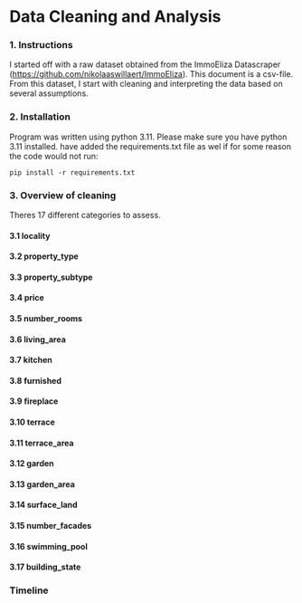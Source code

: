 # Data Cleaning and Analysis 

### 1. Instructions
I started off with a raw dataset obtained from the ImmoEliza Datascraper (https://github.com/nikolaaswillaert/ImmoEliza). This document is a csv-file.
From this dataset, I start with cleaning and interpreting the data based on several assumptions.

### 2. Installation

Program was written using python 3.11. Please make sure you have python 3.11 installed. have added the requirements.txt file as wel if for some reason the code would not run:
```
pip install -r requirements.txt
```
### 3. Overview of cleaning

Theres 17 different categories to assess.

#### 3.1 locality
#### 3.2 property_type
#### 3.3 property_subtype
#### 3.4 price
#### 3.5 number_rooms
#### 3.6 living_area
#### 3.7 kitchen
#### 3.8 furnished
#### 3.9 fireplace
#### 3.10 terrace
#### 3.11 terrace_area
#### 3.12 garden
#### 3.13 garden_area
#### 3.14 surface_land
#### 3.15 number_facades
#### 3.16 swimming_pool
#### 3.17 building_state

### Timeline

